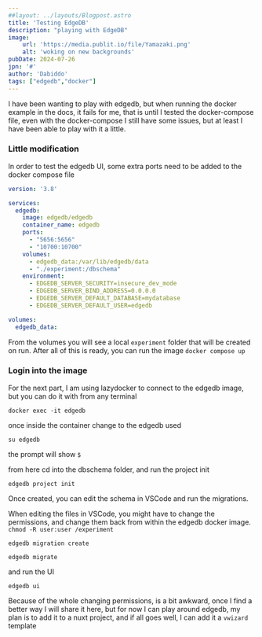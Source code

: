 ```yaml
---
##layout: ../layouts/Blogpost.astro
title: 'Testing EdgeDB'
description: "playing with EdgeDB"
image:
    url: 'https://media.publit.io/file/Yamazaki.png' 
    alt: 'woking on new backgrounds'
pubDate: 2024-07-26
jpn: '#'
author: 'Dabiddo'
tags: ["edgedb","docker"]
---
```


I have been wanting to play with edgedb, but when running the docker example in the docs, it fails for me, that is until I tested the docker-compose file,
even with the docker-compose I still have some issues, but at least I have been able to play with it a little.

### Little modification
In order to test the edgedb UI, some extra ports need to be added to the docker compose file

```yaml
version: '3.8'

services:
  edgedb:
    image: edgedb/edgedb
    container_name: edgedb
    ports:
      - "5656:5656"
      - "10700:10700"
    volumes:
      - edgedb_data:/var/lib/edgedb/data
      - "./experiment:/dbschema"
    environment:
      - EDGEDB_SERVER_SECURITY=insecure_dev_mode
      - EDGEDB_SERVER_BIND_ADDRESS=0.0.0.0
      - EDGEDB_SERVER_DEFAULT_DATABASE=mydatabase
      - EDGEDB_SERVER_DEFAULT_USER=edgedb

volumes:
  edgedb_data:
```

From the volumes you will see a local `experiment` folder that will be created on run.
After all of this is ready, you can run the image `docker compose up`

### Login into the image

For the next part, I am using lazydocker to connect to the edgedb image, but you can do it with from any terminal

`docker exec -it edgedb`

once inside the container change to the edgedb used

`su edgedb`

the prompt will show `$`

from here cd into the dbschema folder, and run the project init

`edgedb project init`

Once created, you can edit the schema in VSCode and run the migrations.

When editing the files in VSCode, you might have to change the permissions, and change them back from within the edgedb docker image. `chmod -R user:user /experiment`

`edgedb migration create`

`edgedb migrate`

and run the UI

`edgedb ui`

Because of the whole changing permissions, is a bit awkward, once I find a better way I will share it here, but for now I can play around edgedb, my plan is to add it to a nuxt project, and if all goes well, I can add it a `vwizard` template